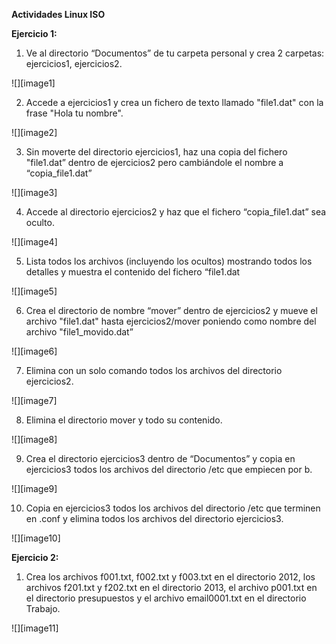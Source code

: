 **Actividades Linux ISO**

**Ejercicio 1:**

1.  Ve al directorio “Documentos” de tu carpeta personal y crea 2 carpetas: ejercicios1, ejercicios2.

![][image1]

2.  Accede a ejercicios1 y crea un fichero de texto llamado "file1.dat" con la frase "Hola tu nombre".

![][image2]

3.  Sin moverte del directorio ejercicios1, haz una copia del fichero "file1.dat” dentro de ejercicios2 pero cambiándole el nombre a “copia\_file1.dat”

![][image3]

4.  Accede al directorio ejercicios2 y haz que el fichero “copia\_file1.dat” sea oculto.

![][image4]

5.  Lista todos los archivos (incluyendo los ocultos) mostrando todos los detalles y muestra el contenido del fichero “file1.dat

![][image5]

6.  Crea el directorio de nombre “mover” dentro de ejercicios2 y mueve el archivo "file1.dat" hasta ejercicios2/mover poniendo como nombre del archivo "file1\_movido.dat”

![][image6]

7.  Elimina con un solo comando todos los archivos del directorio ejercicios2.

![][image7]

8.  Elimina el directorio mover y todo su contenido.

![][image8]

9.  Crea el directorio ejercicios3 dentro de “Documentos” y copia en ejercicios3 todos los archivos del directorio /etc que empiecen por b.

![][image9]

10. Copia en ejercicios3 todos los archivos del directorio /etc que terminen en .conf y elimina todos los archivos del directorio ejercicios3.

![][image10]

**Ejercicio 2:**

1.  Crea los archivos f001.txt, f002.txt y f003.txt en el directorio 2012, los archivos f201.txt y f202.txt en el directorio 2013, el archivo p001.txt en el directorio presupuestos y el archivo email0001.txt en el directorio Trabajo.

![][image11]
